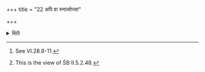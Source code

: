 +++
title = "22 अपि वा स्नात्वोप्त्वा"

+++

<details><summary>थिते</summary>

22. Or rather (he should not perform the full-moon offering on the same sacrificial place but) having taken (the Avabhr̥tha-) bath, having got the hair on the head and beard shaved off, having caused the fires to (mystically) mount the churning sticks,[^1] having moved away (from that place and having gone to the home), having churned out (the fire), should perform the full-moon-sacrifice.[^2]  


[^1]: See VI.28.8-11.  

[^2]: This is the view of ŚB II.5.2.48.
</details>
